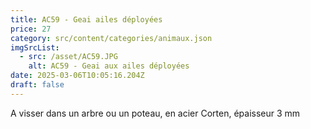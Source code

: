 ```yaml
---
title: AC59 - Geai ailes déployées
price: 27
category: src/content/categories/animaux.json
imgSrcList:
  - src: /asset/AC59.JPG
    alt: AC59 - Geai aux ailes déployées
date: 2025-03-06T10:05:16.204Z
draft: false
---
```


A visser dans un arbre ou un poteau, en acier Corten,
épaisseur 3 mm
